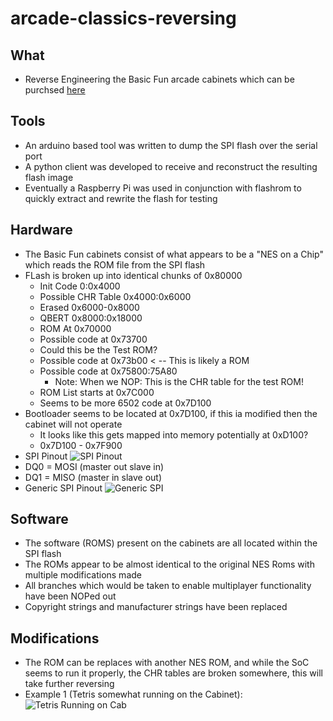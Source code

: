 # arcade-classics-reversing

## What
* Reverse Engineering the Basic Fun arcade cabinets which can be purchsed [here](https://www.amazon.com/Qbert-Classic-Mini-Arcade-Game/dp/B06XSMSG5Q/ref=sr_1_1?srs=2582955011&ie=UTF8&qid=1511545572&sr=8-1&keywords=QBert+arcade)

## Tools
* An arduino based tool was written to dump the SPI flash over the serial port
* A python client was developed to receive and reconstruct the resulting flash image
* Eventually a Raspberry Pi was used in conjunction with flashrom to quickly extract and rewrite the flash for testing

## Hardware
* The Basic Fun cabinets consist of what appears to be a "NES on a Chip" which reads the ROM file from the SPI flash
* FLash is broken up into identical chunks of 0x80000
  * Init Code 0:0x4000
  * Possible CHR Table 0x4000:0x6000
  * Erased 0x6000-0x8000
  * QBERT 0x8000:0x18000
  * ROM At 0x70000
  * Possible code at 0x73700
   * Could this be the Test ROM?
  * Possible code at 0x73b00 < -- This is likely a ROM
  * Possible code at 0x75800:75A80
    * Note: When we NOP: This is the CHR table for the test ROM!
  * ROM List starts at 0x7C000
  * Seems to be more 6502 code at 0x7D100
* Bootloader seems to be located at 0x7D100, if this ia modified then the cabinet will not operate
  * It looks like this gets mapped into memory potentially at 0xD100?
  * 0x7D100 - 0x7F900
* SPI Pinout
![SPI Pinout](https://i.imgur.com/3yCf6k4.jpg)
* DQ0 = MOSI (master out slave in)
* DQ1 = MISO (master in slave out)
* Generic SPI Pinout
![Generic SPI](https://www.arduino.cc/en/uploads/Tutorial/at25hp512_pins2.jpg)
## Software
* The software (ROMS) present on the cabinets are all located within the SPI flash
* The ROMs appear to be almost identical to the original NES Roms with multiple modifications made
 * All branches which would be taken to enable multiplayer functionality have been NOPed out
 * Copyright strings and manufacturer strings have been replaced

## Modifications
* The ROM can be replaces with another NES ROM, and while the SoC seems to run it properly, the CHR tables are broken somewhere, this will take further reversing
* Example 1 (Tetris somewhat running on the Cabinet):
![Tetris Running on Cab](https://i.imgur.com/1w1UAbx.jpg)


